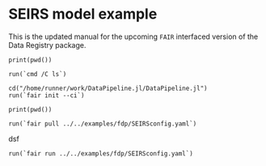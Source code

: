 # SEIRS model example
This is the updated manual for the upcoming `FAIR` interfaced version of the Data Registry package.

```@example
print(pwd())
```

```@example
run(`cmd /C ls`)
```

```@example
cd("/home/runner/work/DataPipeline.jl/DataPipeline.jl")
run(`fair init --ci`)
```

```@example
print(pwd())
```

```@example
run(`fair pull ../../examples/fdp/SEIRSconfig.yaml`)
```

dsf

```@example
run(`fair run ../../examples/fdp/SEIRSconfig.yaml`)
```